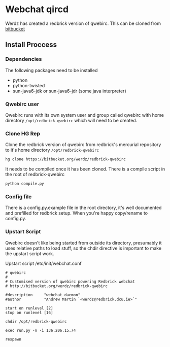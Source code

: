 # Webchat qircd

Werdz has created a redbrick version of qwebirc. This can be cloned from
[bitbucket](https://bitbucket.org/werdz/redbrick-qwebirc)

## Install Proccess

### Dependencies

The following packages need to be installed

- python
- python-twisted
- sun-java6-jdk or sun-java6-jdr (some java interpreter)

### Qwebirc user

Qwebirc runs with its own system user and group called qwebirc with home
directory `/opt/redbrick-qwebirc` which will need to be created.

### Clone HG Rep

Clone the redbrick version of qwebirc from redbrick's mercurial repository to
it's home directory `/opt/redbrick-qwebirc`

```bash
hg clone https://bitbucket.org/werdz/redbrick-qwebirc
```

It needs to be compiled once it has been cloned. There is a compile script in
the root of redbrick-qwebirc

```bash
python compile.py
```

### Config file

There is a config.py.example file in the root directory, it's well documented
and prefilled for redbrick setup. When you're happy copy/rename to config.py.

### Upstart Script

Qwebirc doesn't like being started from outside its directory, presumably it
uses relative paths to load stuff, so the chdir directive is important to make
the upstart script work.

Upstart script /etc/init/webchat.conf

```text
# qwebirc
#
# Customised version of qwebirc powering Redbrick webchat
# http://bitbucket.org/werdz/redbrick-qwebirc

#description     "webchat daemon"
#author          "Andrew Martin `<werdz@redbrick.dcu.ie>`"

start on runlevel [2]
stop on runlevel [16]

chdir /opt/redbrick-qwebirc

exec run.py -n -i 136.206.15.74

respawn
```
